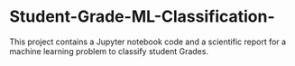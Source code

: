 # Student-Grade-ML-Classification-
This project contains a Jupyter notebook code and a scientific report for a machine learning problem to classify student Grades.

